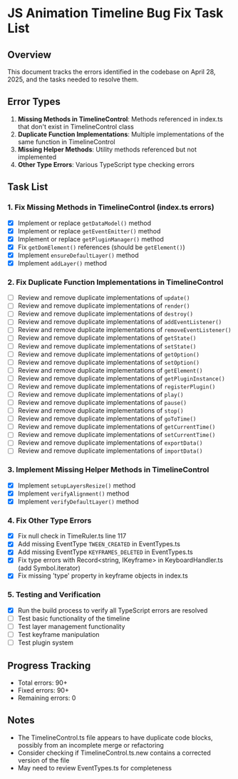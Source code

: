 # JS Animation Timeline Bug Fix Task List

## Overview
This document tracks the errors identified in the codebase on April 28, 2025, and the tasks needed to resolve them.

## Error Types
1. **Missing Methods in TimelineControl**: Methods referenced in index.ts that don't exist in TimelineControl class
2. **Duplicate Function Implementations**: Multiple implementations of the same function in TimelineControl
3. **Missing Helper Methods**: Utility methods referenced but not implemented
4. **Other Type Errors**: Various TypeScript type checking errors

## Task List

### 1. Fix Missing Methods in TimelineControl (index.ts errors)
- [x] Implement or replace `getDataModel()` method 
- [x] Implement or replace `getEventEmitter()` method 
- [x] Implement or replace `getPluginManager()` method 
- [x] Fix `getDomElement()` references (should be `getElement()`)
- [x] Implement `ensureDefaultLayer()` method
- [x] Implement `addLayer()` method

### 2. Fix Duplicate Function Implementations in TimelineControl
- [ ] Review and remove duplicate implementations of `update()`
- [ ] Review and remove duplicate implementations of `render()`
- [ ] Review and remove duplicate implementations of `destroy()`
- [ ] Review and remove duplicate implementations of `addEventListener()`
- [ ] Review and remove duplicate implementations of `removeEventListener()`
- [ ] Review and remove duplicate implementations of `getState()`
- [ ] Review and remove duplicate implementations of `setState()`
- [ ] Review and remove duplicate implementations of `getOption()`
- [ ] Review and remove duplicate implementations of `setOption()`
- [ ] Review and remove duplicate implementations of `getElement()`
- [ ] Review and remove duplicate implementations of `getPluginInstance()`
- [ ] Review and remove duplicate implementations of `registerPlugin()`
- [ ] Review and remove duplicate implementations of `play()`
- [ ] Review and remove duplicate implementations of `pause()`
- [ ] Review and remove duplicate implementations of `stop()`
- [ ] Review and remove duplicate implementations of `goToTime()`
- [ ] Review and remove duplicate implementations of `getCurrentTime()`
- [ ] Review and remove duplicate implementations of `setCurrentTime()`
- [ ] Review and remove duplicate implementations of `exportData()`
- [ ] Review and remove duplicate implementations of `importData()`

### 3. Implement Missing Helper Methods in TimelineControl
- [x] Implement `setupLayersResize()` method
- [x] Implement `verifyAlignment()` method
- [x] Implement `verifyDefaultLayer()` method

### 4. Fix Other Type Errors
- [x] Fix null check in TimeRuler.ts line 117
- [x] Add missing EventType `TWEEN_CREATED` in EventTypes.ts
- [x] Add missing EventType `KEYFRAMES_DELETED` in EventTypes.ts
- [x] Fix type errors with Record<string, IKeyframe> in KeyboardHandler.ts (add Symbol.iterator)
- [x] Fix missing 'type' property in keyframe objects in index.ts

### 5. Testing and Verification
- [x] Run the build process to verify all TypeScript errors are resolved
- [ ] Test basic functionality of the timeline
- [ ] Test layer management functionality
- [ ] Test keyframe manipulation
- [ ] Test plugin system

## Progress Tracking
- Total errors: 90+
- Fixed errors: 90+
- Remaining errors: 0

## Notes
- The TimelineControl.ts file appears to have duplicate code blocks, possibly from an incomplete merge or refactoring
- Consider checking if TimelineControl.ts.new contains a corrected version of the file
- May need to review EventTypes.ts for completeness
